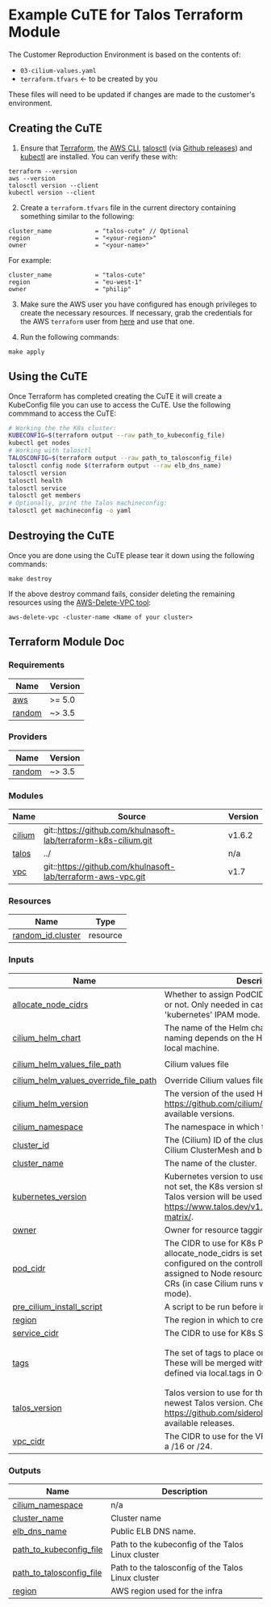 # Example CuTE for Talos Terraform Module

The Customer Reproduction Environment is based on the contents of:
* `03-cilium-values.yaml`
* `terraform.tfvars` <- to be created by you

These files will need to be updated if changes are made to the customer's environment. 

## Creating the CuTE

1. Ensure that [Terraform](https://learn.hashicorp.com/tutorials/terraform/install-cli), the [AWS CLI](https://docs.aws.amazon.com/cli/latest/userguide/getting-started-install.html), [talosctl](https://www.talos.dev/v1.5/learn-more/talosctl/) (via [Github releases](https://github.com/siderolabs/talos/releases)) and [kubectl](https://kubernetes.io/docs/tasks/tools/) are installed. You can verify these with:

```
terraform --version
aws --version
talosctl version --client
kubectl version --client
```

2. Create a `terraform.tfvars` file in the current directory containing something similar to the following:

```
cluster_name            = "talos-cute" // Optional
region                  = "<your-region>"
owner                   = "<your-name>"
```

For example:
```
cluster_name            = "talos-cute"
region                  = "eu-west-1"
owner                   = "philip"
```

3. Make sure the AWS user you have configured has enough privileges to create the necessary resources.
If necessary, grab the credentials for the AWS `terraform` user from [here](https://start.1password.com/open/i?a=JEHLBUMZZVGXXEGBEHTXZBCHCE&v=lgf2d25rbg3j2br3otrai6m63a&i=abtnwj6uurafhm4qs76taoaacm&h=khulnasoft-lab.1password.com) and use that one.

4. Run the following commands: 

```
make apply
```

## Using the CuTE

Once Terraform has completed creating the CuTE it will create a KubeConfig file you can use to access the CuTE. Use the following commmand to access the CuTE:

```bash
# Working the the K8s cluster:
KUBECONFIG=$(terraform output --raw path_to_kubeconfig_file)
kubectl get nodes
# Working with talosctl
TALOSCONFIG=$(terraform output --raw path_to_talosconfig_file)
talosctl config node $(terraform output --raw elb_dns_name)
talosctl version
talosctl health
talosctl service
talosctl get members
# Optionally, print the Talos machineconfig:
talosctl get machineconfig -o yaml
```

## Destroying the CuTE

Once you are done using the CuTE please tear it down using the following commands:

```
make destroy
```

If the above destroy command fails, consider deleting the remaining resources using the [AWS-Delete-VPC tool](https://github.com/khulnasoft-lab/aws-delete-vpc):
```
aws-delete-vpc -cluster-name <Name of your cluster>
```

## Terraform Module Doc
<!-- BEGIN_TF_DOCS -->
### Requirements

| Name | Version |
|------|---------|
| <a name="requirement_aws"></a> [aws](#requirement\_aws) | >= 5.0 |
| <a name="requirement_random"></a> [random](#requirement\_random) | ~> 3.5 |

### Providers

| Name | Version |
|------|---------|
| <a name="provider_random"></a> [random](#provider\_random) | ~> 3.5 |

### Modules

| Name | Source | Version |
|------|--------|---------|
| <a name="module_cilium"></a> [cilium](#module\_cilium) | git::https://github.com/khulnasoft-lab/terraform-k8s-cilium.git | v1.6.2 |
| <a name="module_talos"></a> [talos](#module\_talos) | ../ | n/a |
| <a name="module_vpc"></a> [vpc](#module\_vpc) | git::https://github.com/khulnasoft-lab/terraform-aws-vpc.git | v1.7 |

### Resources

| Name | Type |
|------|------|
| [random_id.cluster](https://registry.terraform.io/providers/hashicorp/random/latest/docs/resources/id) | resource |

### Inputs

| Name | Description | Type | Default | Required |
|------|-------------|------|---------|:--------:|
| <a name="input_allocate_node_cidrs"></a> [allocate\_node\_cidrs](#input\_allocate\_node\_cidrs) | Whether to assign PodCIDRs to Node resources or not. Only needed in case Cilium runs in 'kubernetes' IPAM mode. | `bool` | `false` | no |
| <a name="input_cilium_helm_chart"></a> [cilium\_helm\_chart](#input\_cilium\_helm\_chart) | The name of the Helm chart to be used. The naming depends on the Helm repo naming on the local machine. | `string` | `"cilium/cilium"` | no |
| <a name="input_cilium_helm_values_file_path"></a> [cilium\_helm\_values\_file\_path](#input\_cilium\_helm\_values\_file\_path) | Cilium values file | `string` | `"03-cilium-values.yaml"` | no |
| <a name="input_cilium_helm_values_override_file_path"></a> [cilium\_helm\_values\_override\_file\_path](#input\_cilium\_helm\_values\_override\_file\_path) | Override Cilium values file | `string` | `""` | no |
| <a name="input_cilium_helm_version"></a> [cilium\_helm\_version](#input\_cilium\_helm\_version) | The version of the used Helm chart. Check https://github.com/cilium/cilium/releases to see available versions. | `string` | `"1.14.3"` | no |
| <a name="input_cilium_namespace"></a> [cilium\_namespace](#input\_cilium\_namespace) | The namespace in which to install Cilium. | `string` | `"kube-system"` | no |
| <a name="input_cluster_id"></a> [cluster\_id](#input\_cluster\_id) | The (Cilium) ID of the cluster. Must be unique for Cilium ClusterMesh and between 0-255. | `number` | `"1"` | no |
| <a name="input_cluster_name"></a> [cluster\_name](#input\_cluster\_name) | The name of the cluster. | `string` | `"talos-cute"` | no |
| <a name="input_kubernetes_version"></a> [kubernetes\_version](#input\_kubernetes\_version) | Kubernetes version to use for the Talos cluster, if not set, the K8s version shipped with the selected Talos version will be used. Check https://www.talos.dev/v1.5/introduction/support-matrix/. | `string` | `"1.27.3"` | no |
| <a name="input_owner"></a> [owner](#input\_owner) | Owner for resource tagging | `string` | n/a | yes |
| <a name="input_pod_cidr"></a> [pod\_cidr](#input\_pod\_cidr) | The CIDR to use for K8s Pods. Depending on if allocate\_node\_cidrs is set or not, it will either be configured on the controllerManager and assigned to Node resources or to CiliumNode CRs (in case Cilium runs with 'cluster-pool' IPAM mode). | `string` | `"100.64.0.0/14"` | no |
| <a name="input_pre_cilium_install_script"></a> [pre\_cilium\_install\_script](#input\_pre\_cilium\_install\_script) | A script to be run before installing Cilium. | `string` | `""` | no |
| <a name="input_region"></a> [region](#input\_region) | The region in which to create the cluster. | `string` | n/a | yes |
| <a name="input_service_cidr"></a> [service\_cidr](#input\_service\_cidr) | The CIDR to use for K8s Services | `string` | `"100.68.0.0/16"` | no |
| <a name="input_tags"></a> [tags](#input\_tags) | The set of tags to place on the created resources. These will be merged with the default tags defined via local.tags in 00-locals.tf. | `map(string)` | <pre>{<br>  "platform": "talos",<br>  "usage": "cute"<br>}</pre> | no |
| <a name="input_talos_version"></a> [talos\_version](#input\_talos\_version) | Talos version to use for the cluster, if not set the newest Talos version. Check https://github.com/siderolabs/talos/releases for available releases. | `string` | `"v1.5.3"` | no |
| <a name="input_vpc_cidr"></a> [vpc\_cidr](#input\_vpc\_cidr) | The CIDR to use for the VPC. Currently it must be a /16 or /24. | `string` | `"10.0.0.0/16"` | no |

### Outputs

| Name | Description |
|------|-------------|
| <a name="output_cilium_namespace"></a> [cilium\_namespace](#output\_cilium\_namespace) | n/a |
| <a name="output_cluster_name"></a> [cluster\_name](#output\_cluster\_name) | Cluster name |
| <a name="output_elb_dns_name"></a> [elb\_dns\_name](#output\_elb\_dns\_name) | Public ELB DNS name. |
| <a name="output_path_to_kubeconfig_file"></a> [path\_to\_kubeconfig\_file](#output\_path\_to\_kubeconfig\_file) | Path to the kubeconfig of the Talos Linux cluster |
| <a name="output_path_to_talosconfig_file"></a> [path\_to\_talosconfig\_file](#output\_path\_to\_talosconfig\_file) | Path to the talosconfig of the Talos Linux cluster |
| <a name="output_region"></a> [region](#output\_region) | AWS region used for the infra |
<!-- END_TF_DOCS -->